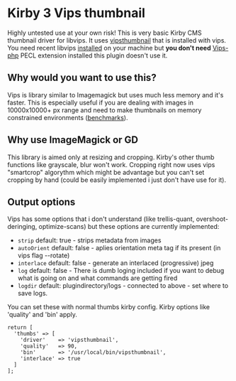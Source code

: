 # Kirby 3 Vips thumbnail

Highly untested use at your own risk! This is very basic Kirby CMS thumbnail driver for libvips. It uses [vipsthumbnail](https://libvips.github.io/libvips/API/current/Using-vipsthumbnail.md.html) that is installed with vips. You need recent libvips [installed](https://libvips.github.io/libvips/install.html) on your machine but **you don't need** [Vips-php](https://github.com/libvips/php-vips) PECL extension installed this plugin doesn't use it.

## Why would you want to use this?
Vips is library similar to Imagemagick but uses much less memory and it's faster. This is especially useful if you are dealing with images in 10000x10000+ px range and need to make thumbnails on memory constrained environments ([benchmarks](https://github.com/libvips/libvips/wiki/Speed-and-memory-use)).

## Why use ImageMagick or GD
This library is aimed only at resizing and cropping. Kirby's other thumb functions like grayscale, blur won't work. Cropping right now uses vips "smartcrop" algorythm which might be advantage but you can't set cropping by hand (could be easily implemented i just don't have use for it).

## Output options
Vips has some options that i don't understand (like trellis-quant, overshoot-deringing, optimize-scans) but these options are currently implemented:

- ```strip``` default: true - strips metadata from images
- ```autoOrient``` default: false - aplies orientation meta tag if its present (in vips flag --rotate)
- ```interlace``` default: false - generate an interlaced (progressive) jpeg
- ```log``` default: false - There is dumb loging included if you want to debug what is going on and what commands are getting fired
- ```logdir``` default: plugindirectory/logs - connected to above - set where to save logs.


You can set these with normal thumbs kirby config. Kirby options like 'quality' and 'bin' apply.
```
return [
  'thumbs' => [
    'driver'    => 'vipsthumbnail',
    'quality'   => 90,
    'bin'       => '/usr/local/bin/vipsthumbnail',
    'interlace' => true
  ]
];
```
